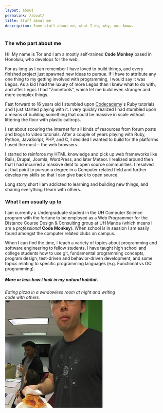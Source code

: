 ```yaml
---
layout: about
permalink: /about/
title: Stuff about me
description: Some stuff about me, what I do, why, you know.
---
```


### The who part about me


Hi! My name is Tor and I am a mostly self-trained **Code Monkey** based in Honolulu, who develops for the web.

For as long as I can remember I have loved to build things, and every finished project just spawned new ideas to pursue. If I have to attribute any one thing to my getting involved with programming, I would say it was Legos. As a kid I had the luxury of more Legos than I knew what to do with, and after Legos I had "Zometools", which let me build even stranger and more complex things.

Fast forward to 16 years old I stumbled upon [Codecademy](https://www.codecademy.com/)'s Ruby tutorials and I just started playing with it. I very quickly realized I had stumbled upon a means of building something that could be massive in scale without littering the floor with plastic caltrops.

I set about scouring the internet for all kinds of resources from forum posts and blogs to video tutorials. After a couple of years playing with Ruby, Python, JavaScript, PHP, and C, I decided I wanted to build for the platforms I used the most-- the web browsers.

I started to reinforce my HTML knowledge and pick up web frameworks like Rails, Drupal, Joomla, WordPress, and later Meteor. I realized around then that I had incurred a massive debt to open source communities. I resolved at that point to pursue a degree in a Computer related field and further develop my skills so that I can give back to open source.

Long story short I am addicted to learning and building new things, and sharing everything I learn with others.


### What I am usually up to


I am currently a Undergraduate student in the UH Computer Science program with the fortune to be employed as a Web Programmer for the Distance Course Design & Consulting group at UH Manoa (which means I am a *professional* **Code Monkey**). When school is in session I am easily found amongst the computer related clubs on campus.

When I can find the time, I teach a variety of topics about programming and software engineering to fellow students. I have taught high school and college students how to use git, fundamental programming concepts, program design, test-driven and behavior-driven development, and some topics relating to specific programming languages (e.g. Functional vs OO programming).



<div class="float-left">
  <h5><em>More or less how I look in my natural habitat.</em></h5>
  <em>Eating pizza in a windowless room at night and writing</em>
  <br>
  <em>code with others.</em>
</div>
<div class="thumbnail float-right">
  <img src="/img/teaching_hs_students.jpg">
</div>
